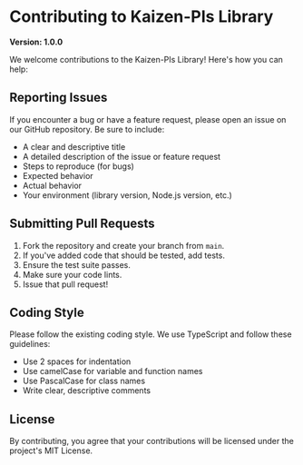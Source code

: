 # Contributing to Kaizen-PIs Library

**Version: 1.0.0**

We welcome contributions to the Kaizen-PIs Library! Here's how you can help:

## Reporting Issues

If you encounter a bug or have a feature request, please open an issue on our GitHub repository. Be sure to include:

- A clear and descriptive title
- A detailed description of the issue or feature request
- Steps to reproduce (for bugs)
- Expected behavior
- Actual behavior
- Your environment (library version, Node.js version, etc.)

## Submitting Pull Requests

1. Fork the repository and create your branch from `main`.
2. If you've added code that should be tested, add tests.
3. Ensure the test suite passes.
4. Make sure your code lints.
5. Issue that pull request!

## Coding Style

Please follow the existing coding style. We use TypeScript and follow these guidelines:

- Use 2 spaces for indentation
- Use camelCase for variable and function names
- Use PascalCase for class names
- Write clear, descriptive comments

## License

By contributing, you agree that your contributions will be licensed under the project's MIT License.